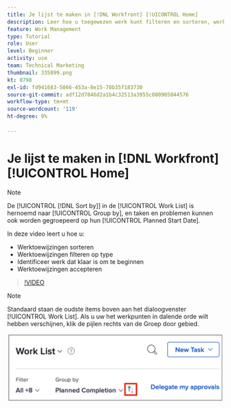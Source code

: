 ```yaml
---
title: Je lijst te maken in [!DNL Workfront] [!UICONTROL Home]
description: Leer hoe u toegewezen werk kunt filteren en sorteren, werk kunt identificeren dat klaar is om te starten en werktoewijzingen te accepteren in [!DNL  Workfront].
feature: Work Management
type: Tutorial
role: User
level: Beginner
activity: use
team: Technical Marketing
thumbnail: 335099.png
kt: 8798
exl-id: fd941683-5866-453a-8e15-70b35f183730
source-git-commit: adf12d7846d2a1b4c32513a3955c080905044576
workflow-type: tm+mt
source-wordcount: '119'
ht-degree: 0%

---
```


# Je lijst te maken in [!DNL Workfront] [!UICONTROL Home]

>[!NOTE]
>
>De [!UICONTROL [!DNL Sort by]] in de [!UICONTROL Work List] is hernoemd naar [!UICONTROL Group by], en taken en problemen kunnen ook worden gegroepeerd op hun [!UICONTROL Planned Start Date].

In deze video leert u hoe u:

* Werktoewijzingen sorteren
* Werktoewijzingen filteren op type
* Identificeer werk dat klaar is om te beginnen
* Werktoewijzingen accepteren

>[!VIDEO](https://video.tv.adobe.com/v/335099/?quality=12)

>[!NOTE]
>
>Standaard staan de oudste items boven aan het dialoogvenster [!UICONTROL Work List]. Als u uw het werkpunten in dalende orde wilt hebben verschijnen, klik de pijlen rechts van de Groep door gebied.

![Afbeelding van een scherm waarop uw werklijst wordt weergegeven, gegroepeerd op vervaldatum.](assets/work-list-arrows.png)
